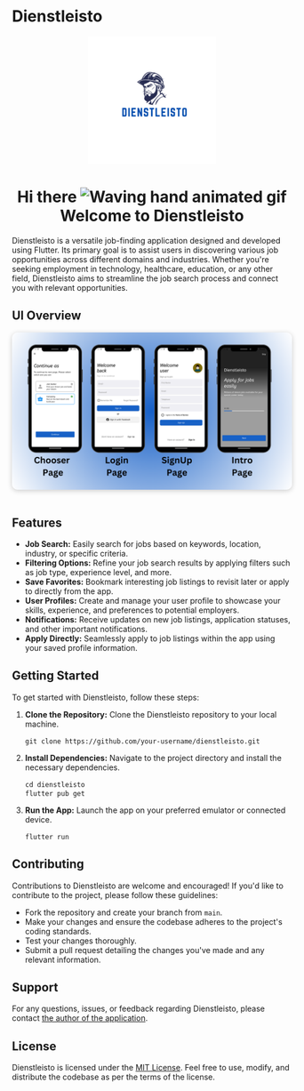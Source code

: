 # Dienstleisto

<p align="center">
    <a herf="">
    <img src="/assets/ReadMe/Worker.png"   width="230px" height="230px">
    </a>
  <br>
</p>

<h1 align="center">
    Hi there
    <img src="https://raw.githubusercontent.com/nixin72/nixin72/master/wave.gif" 
         alt="Waving hand animated gif"
         height="35"
         width="35" />
     Welcome to Dienstleisto
</h1>

Dienstleisto is a versatile job-finding application designed and developed using Flutter. Its primary goal is to assist users in discovering various job opportunities across different domains and industries. Whether you're seeking employment in technology, healthcare, education, or any other field, Dienstleisto aims to streamline the job search process and connect you with relevant opportunities.

## UI Overview

<div style="display: flex; justify-content: center;">
  <div style="justify-content: center; align-items: center; border-radius: 10px; overflow: hidden; box-shadow: 0 2px 10px rgba(0, 0, 0, 0.2);">
    <img src="/assets/ReadMe/Dienstleisto Intro Screen.png" alt="Future Insight Preview" style="display: block; max-width: 100%; height: auto; border-radius: 10px;">
  </div>
</div>
<br>

## Features

- **Job Search:** Easily search for jobs based on keywords, location, industry, or specific criteria.
- **Filtering Options:** Refine your job search results by applying filters such as job type, experience level, and more.
- **Save Favorites:** Bookmark interesting job listings to revisit later or apply to directly from the app.
- **User Profiles:** Create and manage your user profile to showcase your skills, experience, and preferences to potential employers.
- **Notifications:** Receive updates on new job listings, application statuses, and other important notifications.
- **Apply Directly:** Seamlessly apply to job listings within the app using your saved profile information.

## Getting Started

To get started with Dienstleisto, follow these steps:

1. **Clone the Repository:** Clone the Dienstleisto repository to your local machine.

   ```
   git clone https://github.com/your-username/dienstleisto.git
   ```

2. **Install Dependencies:** Navigate to the project directory and install the necessary dependencies.

   ```
   cd dienstleisto
   flutter pub get
   ```

3. **Run the App:** Launch the app on your preferred emulator or connected device.

   ```
   flutter run
   ```

## Contributing

Contributions to Dienstleisto are welcome and encouraged! If you'd like to contribute to the project, please follow these guidelines:

- Fork the repository and create your branch from `main`.
- Make your changes and ensure the codebase adheres to the project's coding standards.
- Test your changes thoroughly.
- Submit a pull request detailing the changes you've made and any relevant information.

## Support

For any questions, issues, or feedback regarding Dienstleisto, please contact [the author of the application](mailto:99marafay@gmail.com).

## License

Dienstleisto is licensed under the [MIT License](LICENSE). Feel free to use, modify, and distribute the codebase as per the terms of the license.
